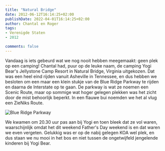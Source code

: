 ```yaml
---
title: "Natural Bridge"
date: 2012-06-12T16:14:25+02:00
publishDate: 2022-04-01T16:14:25+02:00
author: Chantal en Roger
tags:
- Verenigde Staten
- 2012

comments: false
---
```


Vandaag is iets gebeurd wat we nog nooit hebben meegemaakt: geen plek op een camping! Chantal had, puur op de leuke naam, de camping Yogi Bear's Jellystone Camp Resort in Natural Bridge, Virginia uitgekozen. Dat was een heel eind rijden vanuit Asheville in Tennessee, en dus hebben we besloten om een maar een klein stukje van de Blue Ridge Parkway te rijden en daarna de Interstate op te gaan. De parkway is wat ze noemen een Scenic Route, maar op sommige wat hoger gelegen plekken was het zicht door de mist behoorlijk beperkt. In een flauwe bui noemden we het al vlug een ZieNiks Route.

![Blue Ridge Parkway](./images/IMG_0930.JPG)

We kwamen om 20.30 uur pas aan bij Yogi en toen bleek dat ze vol waren, waarschijnlijk omdat het dit weekend Father's Day weekend is en dat waren we even vergeten. Gelukkig was er op de nabij gelegen KOA wel plek, en dus staan we nu mooi in het bos en niet tussen de ongetwijfeld jengelende kinderen bij Yogi Bear.
